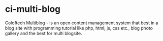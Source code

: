 # ci-multi-blog
Coloftech Multiblog -  is an open content management system that best in a blog site with programming tutorial like php, html, js, css etc., blog photo gallery and the best for multi blogsite.
